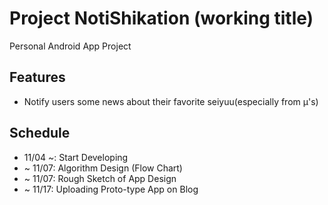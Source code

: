 # Project NotiShikation (working title)
Personal Android App Project


## Features
* Notify users some news about their favorite seiyuu(especially from μ's)

## Schedule
- 11/04 ~: Start Developing
- ~ 11/07: Algorithm Design (Flow Chart)
- ~ 11/07: Rough Sketch of App Design
- ~ 11/17: Uploading Proto-type App on Blog

